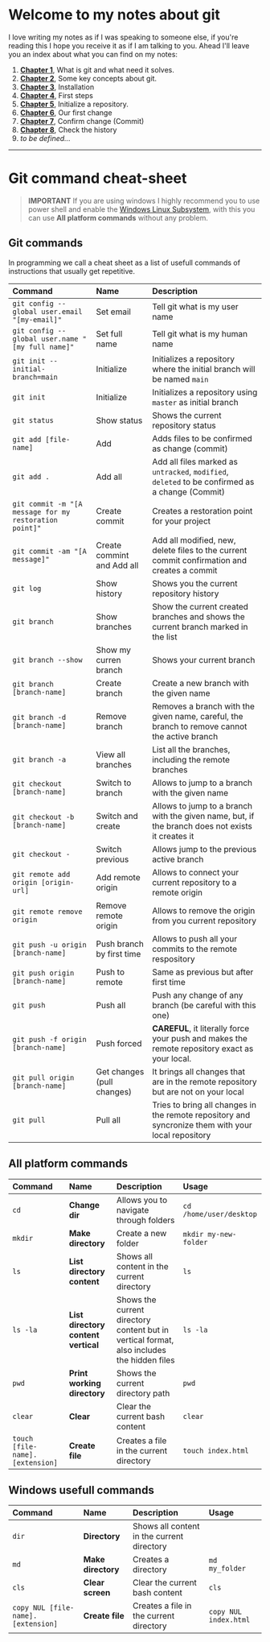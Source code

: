 # Welcome to my notes about git

I love writing my notes as if I was speaking to someone else, if you're reading this I hope you receive it as if I am talking to you. Ahead I'll leave you an index about what you can find on my notes:

1. **[Chapter 1](https://github.com/alejandro-devop/git-github-notes/blob/main/1-chapter/notes.md)**, What is git and what need it solves.
2. **[Chapter 2](https://github.com/alejandro-devop/git-github-notes/blob/main/2-chapter/notes.md)**, Some key concepts about git.
3. **[Chapter 3](https://github.com/alejandro-devop/git-github-notes/blob/main/3-chapter/notes.md)**, Installation
4. **[Chapter 4](https://github.com/alejandro-devop/git-github-notes/blob/main/4-chapter/notes.md)**, First steps
5. **[Chapter 5](https://github.com/alejandro-devop/git-github-notes/blob/main/5-chapter/notes.md)**, Initialize a repository.
6. **[Chapter 6](https://github.com/alejandro-devop/git-github-notes/blob/main/6-chapter/notes.md)**, Our first change
7. **[Chapter 7](https://github.com/alejandro-devop/git-github-notes/blob/main/7-chapter/notes.md)**, Confirm change (Commit)
8. **[Chapter 8](https://github.com/alejandro-devop/git-github-notes/blob/main/8-chapter/notes.md)**, Check the history
9. _to be defined..._

--- 
# Git command cheat-sheet

> **IMPORTANT** If you are using windows I highly recommend you to use power shell and enable the [Windows Linux Subsystem](https://learn.microsoft.com/en-us/windows/wsl/install), with this you can use **All platform commands** without any problem.

## Git commands
In programming we call a cheat sheet as a list of usefull commands of instructions that usually get repetitive.

| Command | Name | Description |
| :------ | :--- | :--------- |
|  `git config --global user.email "[my-email]"`  |  Set email  | Tell git what is my user name |
|  `git config --global user.name "[my full name]"`  |  Set full name  | Tell git what is my human name |
|  `git init --initial-branch=main`  |  Initialize  |  Initializes a repository where the initial branch will be named `main`  |
|  `git init`  |  Initialize  |  Initializes a repository using `master` as initial branch  |
|  `git status`  |  Show status  |  Shows the current repository status  |
|  `git add [file-name]`  |  Add  |  Adds files to be confirmed as change (commit)  |
|  `git add .`  |  Add all  |  Add all files marked as `untracked`, `modified`, `deleted` to be confirmed as a change (Commit)  |
|  `git commit -m "[A message for my restoration point]"`  |  Create commit  |  Creates a restoration point for your project  |
|  `git commit -am "[A message]"`  |  Create commint and Add all  |  Add all modified, new, delete files to the current commit confirmation and creates a commit  |
|  `git log`  |  Show history  |  Shows you the current repository history  |
|  `git branch`  |  Show branches  |  Show the current created branches and shows  the current branch marked in the list  |
|  `git branch --show`  | Show my curren branch   |  Shows your current branch  |
|  `git branch [branch-name]`  |  Create branch  |  Create a new branch with the given name  |
|  `git branch -d [branch-name]`  |  Remove branch  |  Removes a branch with the given name, careful, the branch to remove cannot the active branch  |
|  `git branch -a`  |  View all branches  |  List all the branches, including the remote branches  |
|  `git checkout [branch-name]`  |  Switch to branch  |  Allows to jump to a branch with the given name  |
|  `git checkout -b [branch-name]`  |  Switch and create  |  Allows to jump to a branch with the given name, but, if the branch does not exists it creates it  |
|  `git checkout -`  |  Switch previous  |  Allows jump to the previous active branch  |
|  `git remote add origin [origin-url]`  |  Add remote origin  |  Allows to connect your current repository to a remote origin  |
|  `git remote remove origin`  |  Remove remote origin  |  Allows to remove the origin from you current repository  |
|  `git push -u origin [branch-name]`  |  Push branch by first time  |  Allows to push all your commits to the remote respository  |
|  `git push origin [branch-name]`  |  Push to remote  |  Same as previous but after first time  |
|  `git push`  |  Push all  |  Push any change of any branch (be careful with this one)  |
|  `git push -f origin [branch-name]`  |  Push forced  |  **CAREFUL**, it literally force your push and makes the remote repository exact as your local.  |
|  `git pull origin [branch-name]`  |  Get changes (pull changes)  |  It brings all changes that are in the remote repository but are not on your local  |
|  `git pull`  |  Pull all  |  Tries to bring all changes in the remote repository and syncronize them with your local repository  |

## All platform commands
| Command | Name | Description | Usage |
| :------ | :--- | :--------- | :------ |
|  `cd`  |  **Change dir**  |  Allows you to navigate through folders  | `cd /home/user/desktop`
|  `mkdir`  |  **Make directory**  |  Create a new folder  | `mkdir my-new-folder` |
|  `ls`  |  **List directory content**  |  Shows all content in the current directory  | `ls` |
|  `ls -la`  |  **List directory content vertical**  |  Shows the current directory content but in vertical format, also includes the hidden files  | `ls -la` |
|  `pwd`  | **Print working directory** | Shows the current directory path | `pwd` |
|  `clear` | **Clear** | Clear the current bash content | `clear` |
|  `touch [file-name].[extension]` | **Create file** | Creates a file in the current directory | `touch index.html`|


## Windows usefull commands
| Command | Name | Description | Usage |
| :------ | :--- | :--------- | :----- |
|  `dir`  | **Directory**   |  Shows all content in the current directory  |  |
|  `md`  |  **Make directory**  |  Creates a directory  | `md my_folder` |
|  `cls` |  **Clear screen**  |  Clear the current bash content | `cls` |
|  `copy NUL [file-name].[extension]` | **Create file** | Creates a file in the current directory | `copy NUL index.html` |


